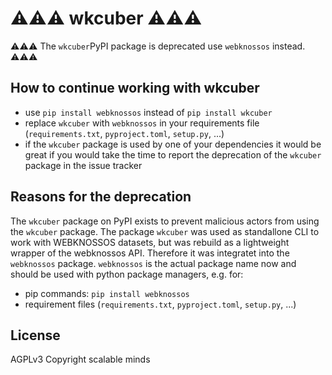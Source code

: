 # ⚠️⚠️⚠️ wkcuber ⚠️⚠️⚠️

⚠️⚠️⚠️ The `wkcuber`PyPI package is deprecated use `webknossos` instead. ⚠️⚠️⚠️

## How to continue working with wkcuber

- use `pip install webknossos` instead of `pip install wkcuber`
- replace `wkcuber` with `webknossos` in your requirements file (`requirements.txt`, `pyproject.toml`, `setup.py`, ...)
- if the `wkcuber` package is used by one of your dependencies it would be great if you would take the time to report the deprecation of the `wkcuber` package in the issue tracker


## Reasons for the deprecation

The `wkcuber` package on PyPI exists to prevent malicious actors from using the `wkcuber` package. The package `wkcuber` was used as standallone CLI to work with WEBKNOSSOS datasets, but was rebuild as a lightweight wrapper of the webknossos API. Therefore it was integratet into the `webknossos` package. `webknossos` is the actual package name now and should be used with python package managers, e.g. for:

- pip commands: `pip install webknossos`
- requirement files (`requirements.txt`, `pyproject.toml`, `setup.py`, ...)



## License
AGPLv3
Copyright scalable minds
